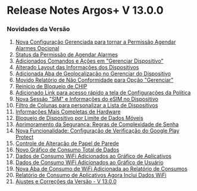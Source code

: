 # Release Notes Argos+ V 13.0.0

### Novidades da Versão <a href="#novidades-da-versao" id="novidades-da-versao"></a>

1. [Nova Configuração Gerenciada para tornar a Permissão Agendar Alarmes Opcional](nova-configuracao-gerenciada-para-tornar-a-permissao-agendar-alarmes-opcional.md)
2. [Status da Permissão de Agendar Alarmes](status-da-permissao-de-agendar-alarmes.md)
3. [Adicionados Comandos e Ações em "Gerenciar Dispositivo" ](adicionados-comandos-e-acoes-em-gerenciar-dispositivo.md)
4. [Alterado Layout das Informações dos Dispositivos ](alterado-layout-das-informacoes-dos-dispositivos.md)
5. [Adicionada Aba de Geolocalização no Gerenciar do Dispositivo](adicionada-aba-de-geolocalizacao-no-gerenciar-do-dispositivo.md)
6. [Movido Relatório de Não Conformidade para Opção "Gerenciar"](movido-relatorio-de-nao-conformidade-para-opcao-gerenciar.md)&#x20;
7. [Reinicio de Bloqueio de CHIP ](reinicio-de-bloqueio-de-chip.md)
8. [Adicionado Link para acesso rápido a tela de Configurações da Política](adicionado-link-para-acesso-rapido-a-tela-de-configuracoes-da-politica.md)
9. [Nova Sessão "SIM" e Informações do eSIM no Dispositivo  ](nova-sessao-sim-e-informacoes-do-esim-no-dispositivo.md)&#x20;
10. [Filtro de Colunas para personalizar a Lista de Dispositivos](filtro-de-colunas-para-personalizar-a-lista-de-dispositivos.md)&#x20;
11. [Informações Mais Completas de Hardware](informacoes-mais-completas-de-hardware.md)&#x20;
12. [Bloqueio de Dispositivo por Limite de Dados Móveis](bloqueio-de-dispositivo-por-limite-de-dados-moveis.md)&#x20;
13. [Aprimoramento da Segurança: Regras de Complexidade de Senha ](aprimoramento-da-seguranca-regras-de-complexidade-de-senha.md)&#x20;
14. [Nova Funcionalidade: Configuração de Verificação do Google Play Protect  ](nova-funcionalidade-configuracao-de-verificacao-do-google-play-protect.md)
15. [Controle de Alteração de Papel de Parede](controle-de-alteracao-de-papel-de-parede.md) &#x20;
16. [Novo Gráfico de Consumo Total de Dados](novo-grafico-de-consumo-total-de-dados.md)&#x20;
17. [Dados de Consumo WiFi Adicionados ao Gráfico de Aplicativos](dados-de-consumo-wifi-adicionados-ao-grafico-de-aplicativos.md)&#x20;
18. [Dados de Consumo WiFi Adicionados ao Gráfico de Usuário](dados-de-consumo-wifi-adicionados-ao-grafico-de-usuario.md) &#x20;
19. [Nova Aba de Consumo de WiFi Adicionada ao Relatório de Consumos](nova-aba-de-consumo-de-wifi-adicionada-ao-relatorio-de-consumos.md)&#x20;
20. [Relatório de Consumo de Aplicativos Agora Inclui Dados WiFi ](relatorio-de-consumo-de-aplicativos-agora-inclui-dados-wifi.md)&#x20;
21. [Ajustes e Correções da Versão - V 13.0.0](ajustes-e-correcoes-da-versao-v-13.0.0.md)
